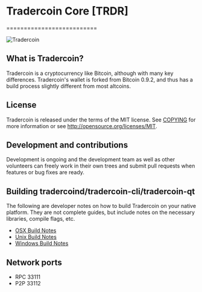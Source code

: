# Tradercoin Core [TRDR]
==========================

![Tradercoin](http://i.imgur.com/LCv2wcn.png)

## What is Tradercoin?
Tradercoin is a cryptocurrency like Bitcoin, although with many key differences. Tradercoin's wallet is forked from Bitcoin 0.9.2, and thus has a build process slightly different from most altcoins.

## License
Tradercoin is released under the terms of the MIT license. See [COPYING](COPYING)
for more information or see http://opensource.org/licenses/MIT.

## Development and contributions
Development is ongoing and the development team as well as other volunteers can freely work in their own trees and submit pull requests when features or bug fixes are ready.

##  Building tradercoind/tradercoin-cli/tradercoin-qt

  The following are developer notes on how to build Tradercoin on your native platform. They are not complete guides, but include notes on the necessary libraries, compile flags, etc.

  - [OSX Build Notes](doc/build-osx.md)
  - [Unix Build Notes](doc/build-unix.md)
  - [Windows Build Notes](doc/build-msw.md)

## Network ports

* RPC 33111
* P2P 33112
